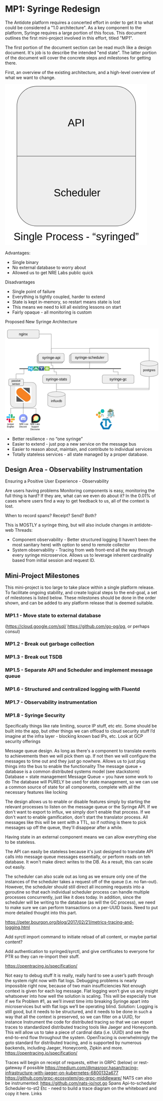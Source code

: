 # MP1: Syringe Redesign

The Antidote platform requires a concerted effort in order to get it to what
could be considered a "1.0 architecture". As a key component to the platform, Syringe
requires a large portion of this focus. This document outlines the first mini-project
involved in this effort, titled "MP1".

The first portion of the document section can be read much like a design document. It's job
is to describe the intended "end state". The latter portion of the document will cover
the concrete steps and milestones for getting there.

First, an overview of the existing architecture, and a high-level overview of what we want
to change.

![](images/syringe_old.png)

Advantages:
- Single binary
- No external database to worry about
- Allowed us to get NRE Labs public quick

Disadvantages
- Single point of failure
- Everything is tightly coupled, harder to extend
- State is kept in-memory, so restart means state is lost
- This means we need to kill all existing lessons on start
- Fairly opaque - all monitoring is custom

Proposed New Syringe Architecture

![](images/syringe_new.png)

- Better resilience - no “one syringe”
- Easier to extend - just pop a new service on the message bus
- Easier to reason about, maintain, and contribute to individual services
- Totally stateless services - all state managed by a proper database.

## Design Area - Observability Instrumentation

Ensuring a Positive User Experience - Observability

Are users having problems
Monitoring components is easy, monitoring the full thing is hard?
If they are, what can we even do about it?
In the 0.01% of cases where users find a way to get feedback to us, all of the context is lost.

When to record spans? Receipt? Send? Both?

This is MOSTLY a syringe thing, but will also include changes in antidote-web
Threads:
- Component observability - Better structured logging (I haven’t been the most sanitary here) with option to send to remote collector
- System observability - Tracing from web front-end all the way through every syringe microservice. Allows us to leverage inherent cardinality based from initial session and request ID.












## Mini-Project Milestones

This mini-project is too large to take place within a single platform release. To facilitate ongoing stability,
and create logical steps to the end-goal, a set of milestones is listed below. These milestones should be done
in the order shown, and can be added to any platform release that is deemed suitable.

### MP1.1 - Move state to external database

(https://cloud.google.com/sql/ https://github.com/go-pg/pg, or perhaps consul)

### MP1.2 - Break out garbage collection

### MP1.3 - Break out TSDB

### MP1.5 - Separate API and Scheduler and implement message queue

### MP1.6 - Structured and centralized logging with Fluentd

### MP1.7 - Observability instrumentation

### MP1.8 - Syringe Security

Specifically things like rate limiting, source IP stuff, etc etc. Some should be built into the app, but other things we can offload to cloud security stuff I’d imagine at the infra layer - blocking known bad IPs, etc. Look at GCP security offerings










Message queue design. As long as there's a component to translate events to achievements
then we will pick them up. If not then we will configure the messages to time out and they just go nowhere. Allows us to just plug things into the bus to enable the functionality
The message queue + database is a common distributed systems model (see stackstorm)
Database = state management
Message Queue = you have some work to do
The database will PURELY be used for state management, so we can use a common source of state for all components, complete with all the necessary features like locking

The design allows us to enable or disable features simply by starting the relevant processes to listen on the message queue or the Syringe API. If we don't want to export to influx, we simply don't enable that process. If we don't want to enable gamification, don't start the translator process. All messages like this will be sent with a TTL, so if nothing is there to pick messages up off the queue, they'll disappear after a while.

Having state in an external component means we can allow everything else to be stateless.

The API can easily be stateless because it's just designed to translate API calls into message queue messages essentially, or perform reads on teh database. It won't make direct writes to the DB. As a result, this can scale out easily.

The scheduler can also scale out as long as we ensure only one of the instances of the scheduler takes a request off of the queue (i.e. no fan-out). However, the scheduler should still direct all incoming requests into a goroutine so that each individual scheduler process can handle multiple processes concurrently, just like it does today. In addition, since the scheduler will be writing to the database (as will the GC process), we need to make sure we can perform transactions on a per-UUID basis. Need to put more detailed thought into this part.

https://peter.bourgon.org/blog/2017/02/21/metrics-tracing-and-logging.html

Add syrctl import command to initiate reload of all content, or maybe partial content?

Add authentication to syringed/syrctl, and give certificates to everyone for PTR so they can re-import their stuff.

https://opentracing.io/specification/









Not easy to debug stuff
It is really, really hard to see a user’s path through the system right now with flat logs. Debugging problems is nearly impossible right now, because of two main insufficiencies
Not enough context is given for each log message.
Flat logging won’t give us any insight whatsoever into how well the solution is scaling. This will be especially true if we fix Problem #1, as we’ll invest time into breaking Syringe apart into microservices but with flat logs we’ll be operating blind.
Solution:
Logging is still good, but it needs to be structured, and it needs to be done in such a way that all the context is preserved, so we can filter on a UUID, for instance
Instrument the code for distributed tracing so that we can export traces to standardized distributed tracing tools like Jaeger and Honeycomb. This will allow us to take a piece of cardinal data (i.e. UUID) and see the end-to-end flow throughout the system.
OpenTracing is overwhelmingly the goto standard for distributed tracing, and is supported by numerous backends, including Jaeger, Honeycomb, Zipkin and more. https://opentracing.io/specification/

Traces will begin on receipt of requests, either in GRPC (below) or rest-gateway if possible
https://medium.com/@masroor.hasan/tracing-infrastructure-with-jaeger-on-kubernetes-6800132a677
https://github.com/grpc-ecosystem/go-grpc-middleware/
NATS can also be instrumented:
https://github.com/nats-io/not.go
Spans
Api-to-scheduler
Scheduler-to-st2
Etc - need to build a trace diagram on the whiteboard and copy it here.
Links
